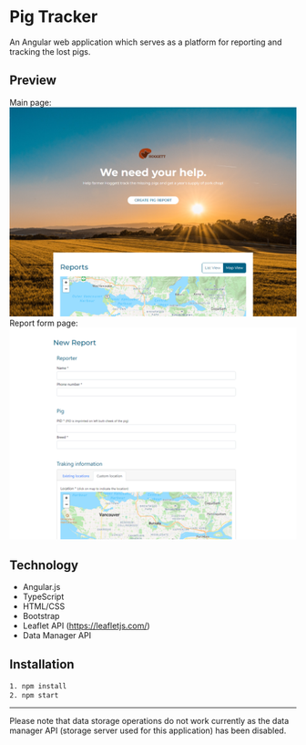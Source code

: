 # Pig Tracker
An Angular web application which serves as a platform for reporting and tracking the lost pigs.

## Preview
Main page:
![pig-tracker-preview](./pig-tracker-preview.png)
Report form page:
![pig-tracker-report-form-preview](./pig-tracker-report-form-preview.png)

## Technology
* Angular.js
* TypeScript
* HTML/CSS
* Bootstrap
* Leaflet API (https://leafletjs.com/)
* Data Manager API

## Installation
```
1. npm install
2. npm start
```
---
Please note that data storage operations do not work currently as the data manager API (storage server used for this application) has been disabled.